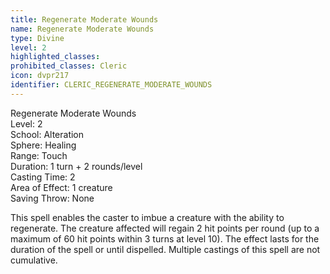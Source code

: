 ```yaml
---
title: Regenerate Moderate Wounds
name: Regenerate Moderate Wounds
type: Divine
level: 2
highlighted_classes: 
prohibited_classes: Cleric
icon: dvpr217
identifier: CLERIC_REGENERATE_MODERATE_WOUNDS
---
```

Regenerate Moderate Wounds  
Level: 2  
School: Alteration  
Sphere: Healing  
Range: Touch  
Duration: 1 turn + 2 rounds/level  
Casting Time: 2  
Area of Effect: 1 creature  
Saving Throw: None  
  
This spell enables the caster to imbue a creature with the ability to regenerate. The creature affected will regain 2 hit points per round (up to a maximum of 60 hit points within 3 turns at level 10). The effect lasts for the duration of the spell or until dispelled. Multiple castings of this spell are not cumulative.  
